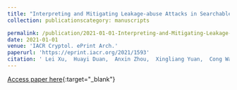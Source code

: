 ```yaml
---
title: "Interpreting and Mitigating Leakage-abuse Attacks in Searchable Symmetric Encryption"
collection: publicationscategory: manuscripts

permalink: /publication/2021-01-01-Interpreting-and-Mitigating-Leakage-abuse-Attacks-in-Searchable-Symmetric-Encryption
date: 2021-01-01
venue: 'IACR Cryptol. ePrint Arch.'
paperurl: 'https://eprint.iacr.org/2021/1593'
citation: ' Lei Xu,  Huayi Duan,  Anxin Zhou,  Xingliang Yuan,  Cong Wang, &quot;Interpreting and Mitigating Leakage-abuse Attacks in Searchable Symmetric Encryption.&quot; IACR Cryptol. ePrint Arch., 2021.'
---
```

[Access paper here](https://eprint.iacr.org/2021/1593){:target="_blank"}
